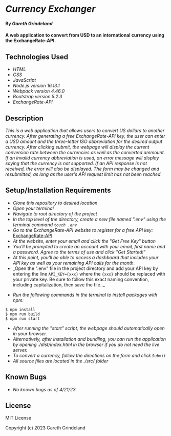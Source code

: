 # _Currency Exchanger_

#### By _**Gareth Grindeland**_

#### A web application to convert from USD to an international currency using the ExchangeRate-API.

## Technologies Used

* _HTML_
* _CSS_
* _JavaScript_
* _Node.js version 16.13.1_
* _Webpack version 4.46.0_
* _Bootstrap version 5.2.3_
* _ExchangeRate-API_


## Description

_This is a web application that allows users to convert US dollars to another currency. After generating a free ExchangeRate-API key, the user can enter a USD amount and the three-letter ISO abbreviation for the desired output currency. After clicking submit, the webpage will display the current conversion rate between the currencies as well as the converted ammount. If an invalid currency abbreviation is used, an error message will display saying that the currency is not supported. If an API response is not received, the error will also be displayed. The form may be changed and resubmitted, as long as the user's API request limit has not been reached._

## Setup/Installation Requirements

* _Clone this repository to desired location_
* _Open your terminal_
* _Navigate to root directory of the project_
* _In the top level of the directory, create a new file named ".env" using the terminal command ```touch .env```_
* _Go to the ExchangeRate-API website to register for a free API key:_
[ExchangeRate-API](https://www.exchangerate-api.com/)
* _At the website, enter your email and click the "Get Free Key" button_
* _You'll be prompted to create an account with your email, first name and a password. Agree to the terms of use and click "Get Started!"_
* _At this point, you'll be able to access a dashboard that includes your API key as well as your remaining API calls for the month._
* _Open the ".env" file in the project directory and add your API key by entering the line ```API_KEY={xxx}``` where the ```{xxx}``` should be replaced with your private key. Be sure to follow this exact naming convention, including capitalization, then save the file. _
<!-- create new file named ".env" -->
<!-- go to "url" -->
<!-- make an account -->
<!-- get API key -->
<!-- open .env file paste in this line "API_KEY={xxx}" where {xxx} is replaced with API key from website -->

* _Run the following commands in the terminal to install packages with npm:_
```
$ npm install
$ npm run build
$ npm run start
```
* _After running the "start" script, the webpage should automatically open in your browser._
* _Alternatively, after installation and bundling, you can run the application by opening ./dist/index.html in the browser if you do not need the live server._
* _To convert a currency, follow the directions on the form and click ```Submit```_
* _All source files are located in the ./src/ folder_


## Known Bugs

* _No known bugs as of 4/21/23_

## License

MIT License

Copyright (c) 2023 Gareth Grindeland